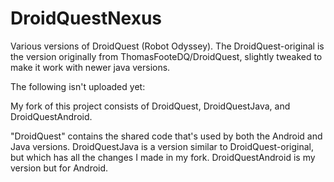 # DroidQuestNexus
Various versions of DroidQuest (Robot Odyssey). The DroidQuest-original is the version originally from ThomasFooteDQ/DroidQuest, slightly tweaked to make it work with newer java versions.

The following isn't uploaded yet:

My fork of this project consists of DroidQuest, DroidQuestJava, and DroidQuestAndroid.

"DroidQuest" contains the shared code that's used by both the Android and Java versions. DroidQuestJava is a version similar to DroidQuest-original, but which has all the changes I made in my fork. DroidQuestAndroid is my version but for Android.
